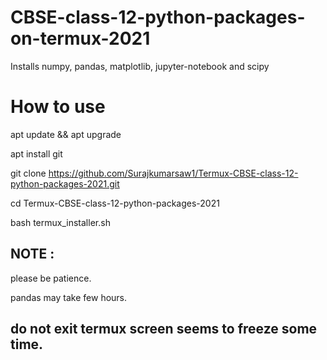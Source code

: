 # CBSE-class-12-python-packages-on-termux-2021
Installs numpy, pandas, matplotlib, jupyter-notebook and scipy

# How to use
apt update && apt upgrade

apt install git

git clone https://github.com/Surajkumarsaw1/Termux-CBSE-class-12-python-packages-2021.git

cd Termux-CBSE-class-12-python-packages-2021

bash termux_installer.sh

## NOTE :
please be patience.

pandas may take few hours.

## do not exit termux screen seems to freeze some time.
